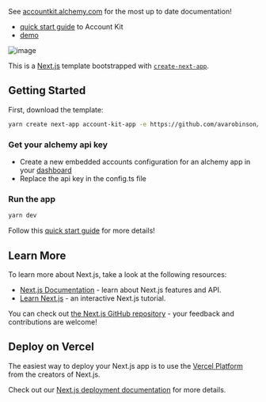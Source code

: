 See [accountkit.alchemy.com](https://accountkit.alchemy.com/) for the most up to date documentation!

- [quick start guide](https://accountkit.alchemy.com/react/quickstart) to Account Kit
- [demo](https://demo.alchemy.com/)

![image](https://github.com/user-attachments/assets/b7a820e7-1927-4bee-8eaa-52ca4af0f87a)

This is a [Next.js](https://nextjs.org/) template bootstrapped with [`create-next-app`](https://github.com/vercel/next.js/tree/canary/packages/create-next-app).

## Getting Started

First, download the template:

```bash
yarn create next-app account-kit-app -e https://github.com/avarobinson/account-kit-quickstart
```

### Get your alchemy api key

- Create a new embedded accounts configuration for an alchemy app in your [dashboard](https://dashboard.alchemy.com/accounts)
- Replace the api key in the config.ts file

### Run the app

```bash
yarn dev
```

Follow this [quick start guide](https://accountkit.alchemy.com/) for more details!

## Learn More

To learn more about Next.js, take a look at the following resources:

- [Next.js Documentation](https://nextjs.org/docs) - learn about Next.js features and API.
- [Learn Next.js](https://nextjs.org/learn) - an interactive Next.js tutorial.

You can check out [the Next.js GitHub repository](https://github.com/vercel/next.js/) - your feedback and contributions are welcome!

## Deploy on Vercel

The easiest way to deploy your Next.js app is to use the [Vercel Platform](https://vercel.com/new?utm_medium=default-template&filter=next.js&utm_source=create-next-app&utm_campaign=create-next-app-readme) from the creators of Next.js.

Check out our [Next.js deployment documentation](https://nextjs.org/docs/deployment) for more details.
